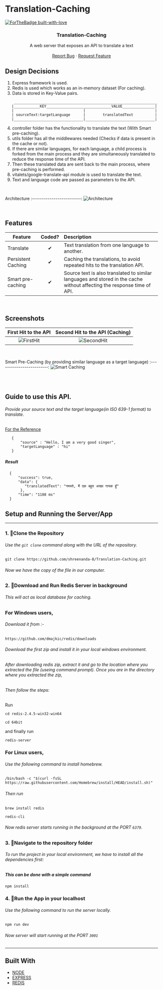 # Translation-Caching

[![ForTheBadge built-with-love](http://ForTheBadge.com/images/badges/built-with-love.svg)](https://github.com/shreenanda-8)



 
<p align="center">
  


  <strong>
    <h3 align="center" >Translation-Caching</h3>
  </strong>
  <p align="center">
   A web server that exposes an API to translate a text
    <br />
    <br />
   <a href="https://github.com/shreenanda-8/Translation-Caching/issues/">Report Bug</a>
    ·
    <a href="https://github.com/shreenanda-8/Translation-Caching/issues/">Request Feature</a>
  </p>
</p>

   
## Design Decisions
1. Express framework is used.
2. Redis is used which works as an in-memory dataset (For caching).
3. Data is stored in Key-Value pairs. 
```
    __________________________________________________________________
   |____________KEY______________________________VALUE_______________|
   |                                |                                |
   | sourceText:targetLanguage      |        translatedText          |
   |________________________________|________________________________|
   ```
4. controller folder has the functionality to translate the text (With Smart pre-caching).
5. utils folder has all the middlewares needed (Checks if data is present in the cache or not).
6. If there are similar languages, for each language, a child process is forked from the main process and they are simultaneously translated to reduce the response time of the API.
7. Then these translated data are sent back to the main process, where pre-caching is performed.
7. vitalets/google-translate-api module is used to translate the text.
9. Text and language code are passed as parameters to the API.
<br/>

Architecture
:-------------------------:
![Architecture](https://user-images.githubusercontent.com/54429809/135699836-4e3f3839-55dc-4535-812b-b6f61a789701.png)

<br />


## Features

| Feature                    |  Coded?  | Description                                                   |
| -------------------------- | :------: | :------------------------------------------------------------ |
| Translate          | &#10004; | Text translation from one language to another.|
| Persistent Caching               | &#10004; |  Caching the translations, to avoid repeated hits to the translation API.|
| Smart pre-caching                  | &#10004; | Source text is also translated to similar languages and stored in the cache without affecting the response time of API. |
<br/>

## Screenshots

 First Hit to the API            |  Second Hit to the API (Caching)
:-------------------------:|:-------------------------:
![FirstHit](https://user-images.githubusercontent.com/54429809/135702918-34aa204f-8765-4803-b4ea-74221b496493.png)|![SecondHit](https://user-images.githubusercontent.com/54429809/135702925-45fcd5f3-c27b-43b6-b1c7-142c92921d87.png)
<br/>

Smart Pre-Caching (by providing similar language as a target language)
:-------------------------:
![Smart Caching](https://user-images.githubusercontent.com/54429809/135702930-9921872c-cf92-4dc9-a49c-32fff79ad475.png)

<br />
<br />

## Guide to use this API.

###### Provide your source text and the target language(in ISO 639-1 format) to translate.

<a href="https://lingohub.com/academy/best-practices/iso-639-1-list">For the Reference</a>


```
   {
       "source" : "Hello, I am a very good singer",
       "targetLanguage" : "hi"
   }
 ```
##### Result

```
  {
      "success": true,
      "data": {
         "translatedText": "नमस्ते, मैं एक बहुत अच्छा गायक हूँ"
       },
      "time": "1108 ms"
  }
```
## Setup and Running the Server/App
---
### 1. 🔰Clone the Repository


###### Use the `git clone` command along with the URL of the repository.

```
git clone https://github.com/shreenanda-8/Translation-Caching.git
```

###### Now we have the copy of the file in our computer.







### 2. 🔰Download and Run Redis Server in background

###### This will act as local database for caching.

### For Windows users,
###### Download it from :-

```
https://github.com/dmajkic/redis/downloads
```
###### Download the first zip and install it in your local windows environment.

###### After downloading redis zip, extract it and go to the location where you extracted the file (useing command prompt). Once you are in the directory where you extracted the zip,
###### Then follow the steps: 
Run 
```
cd redis-2.4.5-win32-win64
```

```
cd 64bit
``` 
and finally run
```
redis-server
```

### For Linux users,
###### Use the following command to install homebrew.
```
/bin/bash -c "$(curl -fsSL https://raw.githubusercontent.com/Homebrew/install/HEAD/install.sh)"
```

###### Then run
```
brew install redis
```
```
redis-cli
``` 


###### Now redis server starts running in the background at the PORT `6379`.


### 3. 🔀Navigate to the repository folder

###### To run the project in your local environment, we have to install all the dependencies first:

##### This can be done with a simple command
```
npm install
```

### 4. 🔀Run the App in your localhost 

###### Use the following command to run the server locally.
```
npm run dev
```
###### Now server will start running at the PORT `3001`

---


 


## Built With


* [NODE](https://nodejs.org/en/docs/)
* [EXPRESS](https://expressjs.com/en/starter/installing.html)
* [REDIS](https://redis.io/documentation)






